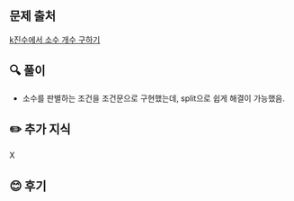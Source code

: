 ## 문제 출처

<a href="https://school.programmers.co.kr/learn/courses/30/lessons/92335">k진수에서 소수 개수 구하기</a>

## 🔍 풀이
- 소수를 판별하는 조건을 조건문으로 구현했는데, split으로 쉽게 해결이 가능했음.

## ✏️ 추가 지식
X


## 😊 후기
